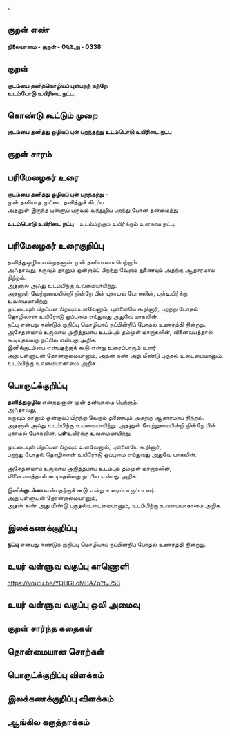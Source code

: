 உ

## குறள் எண் 

**நிலையாமை - குறள் - 0௩௩அ - 0338**  

## குறள் 

**குடம்பை தனித்தொழியப் புள்பறந் தற்றே  
உடம்போடு உயிரிடை நட்பு.**

## கொண்டு கூட்டும் முறை

**குடம்பை தனித்து ஒழியப் புள் பறந்தற்று உடம்பொடு உயிரிடை நட்பு**

## குறள் சாரம் 


## பரிமேலழகர் உரை

**குடம்பை தனித்து ஒழியப் புள் பறந்தற்று** -   
முன் தனியாத முட்டை தனித்துக் கிடப்ப   
அதனுள் இருந்த புள்ளுப் பருவம் வந்துழிப் பறந்து போன தன்மைத்து  

**உடம்பொடு உயிரிடை நட்பு** - உடம்பிற்கும் உயிர்க்கும் உளதாய நட்பு.  

## பரிமேலழகர் உரைகுறிப்பு   

தனித்துஒழிய என்றதனான் முன் தனியாமை பெற்றாம்.   
அஃதாவது, கருவும் தானும் ஒன்றாய்ப் பிறந்து வேறாம் துணையும் அதற்கு ஆதாரமாய் நிற்றல்.  
அதனால் அஃது உடம்பிற்கு உவமையாயிற்று.  
அதனுள் வேற்றுமையின்றி நின்றே பின் புகாமல் போகலின், புள்உயிர்க்கு உவமையாயிற்று.  
முட்டையுள் பிறப்பன பிறவும்உளவேனும், புள்ளையே கூறினார், பறந்து போதல் தொழிலான் உயிரோடு ஒப்புமை எய்துவது அதுவே யாகலின்.   
நட்பு என்பது ஈண்டுக் குறிப்பு மொழியாய் நட்பின்றிப் போதல் உணர்த்தி நின்றது.  
அசேதனமாய் உருவாய் அநித்தமாய உடம்பும் தம்முள் மாறாகலின், வினைவயத்தால் கூடியதல்லது நட்பில என்பது அறிக.  
இனிக்குடம்பை என்பதற்குக் கூடு என்று உரைப்பாரும் உளர்.  
அது புள்ளுடன் தோன்றாமையானும், அதன் கண் அது மீண்டு புகுதல் உடைமையானும், உடம்பிற்கு உவமையாகாமை அறிக.    

## பொருட்க்குறிப்பு 

**தனித்துஒழிய** என்றதனான் முன் தனியாமை பெற்றாம்.   
அஃதாவது,   
கருவும் தானும் ஒன்றாய்ப் பிறந்து வேறாம் துணையும் அதற்கு ஆதாரமாய் நிற்றல்.  
அதனால் அஃது உடம்பிற்கு உவமையாயிற்று. 
அதனுள் வேற்றுமையின்றி நின்றே பின் புகாமல் போகலின், **புள்**உயிர்க்கு உவமையாயிற்று.  

முட்டையுள் பிறப்பன பிறவும் உளவேனும், புள்ளையே கூறினார்,   
பறந்து போதல் தொழிலான் உயிரோடு ஒப்புமை எய்துவது அதுவே யாகலின்.  

அசேதனமாய் உருவாய் அநித்தமாய உடம்பும் தம்முள் மாறாகலின்,   
வினைவயத்தால் கூடியதல்லது நட்பில என்பது அறிக.  

இனிக்**குடம்பை**என்பதற்குக் கூடு என்று உரைப்பாரும் உளர்.  
அது புள்ளுடன் தோன்றாமையானும்,   
அதன் கண் அது மீண்டு புகுதல்உடைமையானும், உடம்பிற்கு உவமையாகாமை அறிக. 

## இலக்கணக்குறிப்பு  

**நட்பு** என்பது ஈண்டுக் குறிப்பு மொழியாய் நட்பின்றிப் போதல் உணர்த்தி நின்றது. 

## உயர் வள்ளுவ வகுப்பு காணொளி

https://youtu.be/YOHGLoMBAZo?t=753

## உயர் வள்ளுவ வகுப்பு ஒலி அமைவு 

 
## குறள் சார்ந்த கதைகள் 


## தொன்மையான சொற்கள்


## பொருட்க்குறிப்பு விளக்கம்


## இலக்கணக்குறிப்பு விளக்கம்


## ஆங்கில கருத்தாக்கம் 


